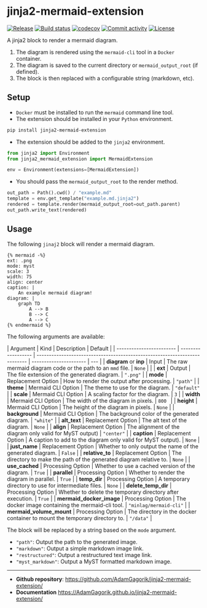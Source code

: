 # jinja2-mermaid-extension

[![Release](https://img.shields.io/github/v/release/AdamGagorik/jinja2-mermaid-extension)](https://img.shields.io/github/v/release/AdamGagorik/jinja2-mermaid-extension)
[![Build status](https://img.shields.io/github/actions/workflow/status/AdamGagorik/jinja2-mermaid-extension/main.yml?branch=main)](https://github.com/AdamGagorik/jinja2-mermaid-extension/actions/workflows/main.yml?query=branch%3Amain)
[![codecov](https://codecov.io/gh/AdamGagorik/jinja2-mermaid-extension/branch/main/graph/badge.svg)](https://codecov.io/gh/AdamGagorik/jinja2-mermaid-extension)
[![Commit activity](https://img.shields.io/github/commit-activity/m/AdamGagorik/jinja2-mermaid-extension)](https://img.shields.io/github/commit-activity/m/AdamGagorik/jinja2-mermaid-extension)
[![License](https://img.shields.io/github/license/AdamGagorik/jinja2-mermaid-extension)](https://img.shields.io/github/license/AdamGagorik/jinja2-mermaid-extension)

A jinja2 block to render a mermaid diagram.

1. The diagram is rendered using the `mermaid-cli` tool in a `Docker` container.
2. The diagram is saved to the current directory or `mermaid_output_root` (if defined).
3. The block is then replaced with a configurable string (markdown, etc).

## Setup

- `Docker` must be installed to run the `mermaid` command line tool.
- The extension should be installed in your `Python` environment.

```bash
pip install jinja2-mermaid-extension
```

- The extension should be added to the `jinja2` environment.

```python
from jinja2 import Environment
from jinja2_mermaid_extension import MermaidExtension

env = Environment(extensions=[MermaidExtension])
```

- You should pass the `mermaid_output_root` to the render method.

```python
out_path = Path().cwd() / "example.md"
template = env.get_template("example.md.jinja2")
rendered = template.render(mermaid_output_root=out_path.parent)
out_path.write_text(rendered)
```

## Usage

The following `jinaj2` block will render a mermaid diagram.

```jinja2
{% mermaid -%}
ext: .png
mode: myst
scale: 3
width: 75
align: center
caption: |
    An example mermaid diagram!
diagram: |
    graph TD
        A --> B
        B --> C
        A --> C
{% endmermaid %}
```

The following arguments are available:

| Argument                 | Kind               | Description                                                                | Default                |
| ------------------------ | ------------------ | -------------------------------------------------------------------------- | ---------------------- | --- |
| **diagram** or **inp**   | Input              | The raw mermaid diagram code or the path to an `mmd` file.                 | `None`                 |     |
| **ext**                  | Output             | The file extension of the generated diagram.                               | `".png"`               |
| **mode**                 | Replacement Option | How to render the output after processing.                                 | `"path"`               |
| **theme**                | Mermaid CLI Option | The theme to use for the diagram.                                          | `"default"`            |
| **scale**                | Mermaid CLI Option | A scaling factor for the diagram.                                          | `3`                    |
| **width**                | Mermaid CLI Option | The width of the diagram in pixels.                                        | `800 `                 |
| **height**               | Mermaid CLI Option | The height of the diagram in pixels.                                       | `None`                 |
| **background**           | Mermaid CLI Option | The background color of the generated diagram.                             | `"white"`              |
| **alt_text**             | Replacement Option | The alt text of the diagram.                                               | `None`                 |
| **align**                | Replacement Option | The alignment of the diagram only valid for MyST output)                   | `"center"`             |
| **caption**              | Replacement Option | A caption to add to the diagram only valid for MyST output).               | `None`                 |
| **just_name**            | Replacement Option | Whether to only output the name of the generated diagram.                  | `False`                |
| **relative_to**          | Replacement Option | The directory to make the path of the generated diagram relative to.       | `None`                 |
| **use_cached**           | Processing Option  | Whether to use a cached version of the diagram.                            | `True`                 |
| **parallel**             | Processing Option  | Whether to render the diagram in parallel.                                 | `True`                 |
| **temp_dir**             | Processing Option  | A temporary directory to use for intermediate files.                       | `None`                 |
| **delete_temp_dir**      | Processing Option  | Whether to delete the temporary directory after execution.                 | `True`                 |
| **mermaid_docker_image** | Processing Option  | The docker image containing the mermaid-cli tool.                          | `"minlag/mermaid-cli"` |
| **mermaid_volume_mount** | Processing Option  | The directory in the docker container to mount the temporary directory to. | `"/data"`              |

The block will be replaced by a string based on the `mode` argument.

- `"path"`: Output the path to the generated image.
- `"markdown"`: Output a simple markdown image link.
- `"restructured"`: Output a restructured text image link.
- `"myst_markdown"`: Output a MyST formatted markdown image.

---

- **Github repository**: <https://github.com/AdamGagorik/jinja2-mermaid-extension/>
- **Documentation** <https://AdamGagorik.github.io/jinja2-mermaid-extension/>
